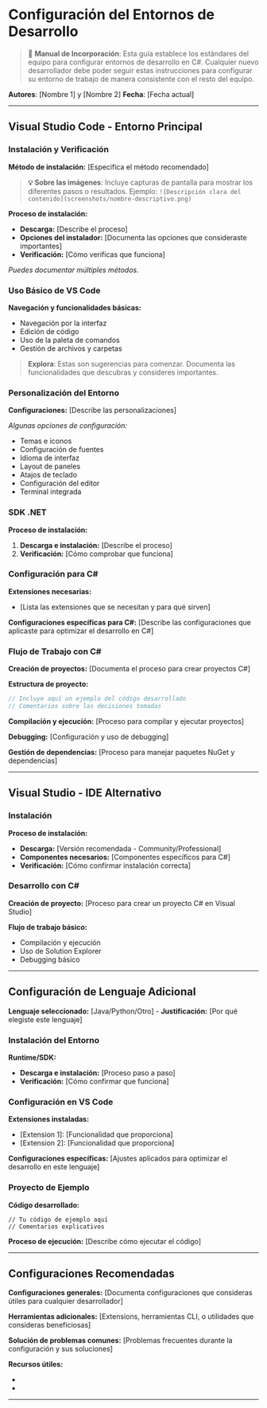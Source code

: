 # Configuración del Entornos de Desarrollo

> 💼 **Manual de Incorporación**: Esta guía establece los estándares del equipo para configurar entornos de desarrollo en C#. Cualquier nuevo desarrollador debe poder seguir estas instrucciones para configurar su entorno de trabajo de manera consistente con el resto del equipo.

**Autores**: [Nombre 1] y [Nombre 2]
**Fecha**: [Fecha actual]

---

## Visual Studio Code - Entorno Principal

### Instalación y Verificación

**Método de instalación:** [Especifica el método recomendado]

> **💡 Sobre las imágenes**: Incluye capturas de pantalla para mostrar los diferentes pasos o resultados. Ejemplo: `![Descripción clara del contenido](screenshots/nombre-descriptivo.png)`

**Proceso de instalación:**
- **Descarga:** [Describe el proceso]
- **Opciones del instalador:** [Documenta las opciones que consideraste importantes]
- **Verificación:** [Cómo verificas que funciona]

*Puedes documentar múltiples métodos.*

### Uso Básico de VS Code

**Navegación y funcionalidades básicas:**
- Navegación por la interfaz
- Edición de código
- Uso de la paleta de comandos
- Gestión de archivos y carpetas

> **Explora**: Estas son sugerencias para comenzar. Documenta las funcionalidades que descubras y consideres importantes.

### Personalización del Entorno

**Configuraciones:** [Describe las personalizaciones]

*Algunas opciones de configuración:*
- Temas e iconos
- Configuración de fuentes
- Idioma de interfaz
- Layout de paneles
- Atajos de teclado
- Configuración del editor
- Terminal integrada

### SDK .NET

**Proceso de instalación:**
1. **Descarga e instalación:** [Describe el proceso]
2. **Verificación:** [Cómo comprobar que funciona]

### Configuración para C#

**Extensiones necesarias:**
- [Lista las extensiones que se necesitan y para qué sirven]

**Configuraciones específicas para C#:** 
[Describe las configuraciones que aplicaste para optimizar el desarrollo en C#]

### Flujo de Trabajo con C#

**Creación de proyectos:**
[Documenta el proceso para crear proyectos C#]

**Estructura de proyecto:**
```csharp
// Incluye aquí un ejemplo del código desarrollado
// Comentarios sobre las decisiones tomadas
```

**Compilación y ejecución:**
[Proceso para compilar y ejecutar proyectos]

**Debugging:**
[Configuración y uso de debugging]

**Gestión de dependencias:**
[Proceso para manejar paquetes NuGet y dependencias]

---

## Visual Studio - IDE Alternativo

### Instalación

**Proceso de instalación:**
- **Descarga:** [Versión recomendada - Community/Professional]
- **Componentes necesarios:** [Componentes específicos para C#]
- **Verificación:** [Cómo confirmar instalación correcta]

### Desarrollo con C#

**Creación de proyecto:**
[Proceso para crear un proyecto C# en Visual Studio]

**Flujo de trabajo básico:**
- Compilación y ejecución
- Uso de Solution Explorer
- Debugging básico

---

## Configuración de Lenguaje Adicional

**Lenguaje seleccionado:** [Java/Python/Otro] - **Justificación:** [Por qué elegiste este lenguaje]

### Instalación del Entorno

**Runtime/SDK:**
- **Descarga e instalación:** [Proceso paso a paso]
- **Verificación:** [Cómo confirmar que funciona]

### Configuración en VS Code

**Extensiones instaladas:**
- [Extension 1]: [Funcionalidad que proporciona]
- [Extension 2]: [Funcionalidad que proporciona]

**Configuraciones específicas:**
[Ajustes aplicados para optimizar el desarrollo en este lenguaje]

### Proyecto de Ejemplo

**Código desarrollado:**
```[lenguaje]
// Tu código de ejemplo aquí
// Comentarios explicativos
```

**Proceso de ejecución:**
[Describe cómo ejecutar el código]

---

## Configuraciones Recomendadas

**Configuraciones generales:**
[Documenta configuraciones que consideras útiles para cualquier desarrollador]

**Herramientas adicionales:**
[Extensions, herramientas CLI, o utilidades que consideras beneficiosas]

**Solución de problemas comunes:**
[Problemas frecuentes durante la configuración y sus soluciones]

**Recursos útiles:**
- [Enlace]: [Descripción]
- [Documentación]: [Descripción]

---

